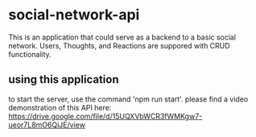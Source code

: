 # social-network-api
This is an application that could serve as a backend to a basic social network. Users, Thoughts, and Reactions are suppored with CRUD functionality.

## using this application
to start the server, use the command 'npm run start'.
please find a video demonstration of this API here: https://drive.google.com/file/d/15UQXVbWCR3fWMKgw7-ueor7L8mO6QiJE/view
